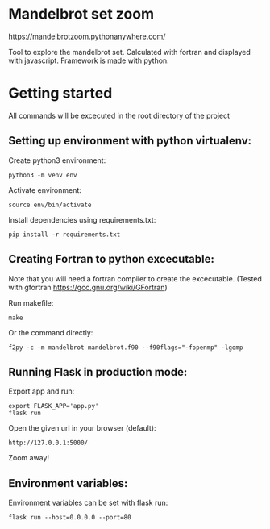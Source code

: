 # Mandelbrot set zoom

https://mandelbrotzoom.pythonanywhere.com/

Tool to explore the mandelbrot set. Calculated with fortran and displayed with javascript. Framework is made with python.

# Getting started
All commands will be excecuted in the root directory of the project
  
## Setting up environment with python virtualenv:

Create python3 environment:

    python3 -m venv env

Activate environment:

    source env/bin/activate

Install dependencies using requirements.txt:

    pip install -r requirements.txt

## Creating Fortran to python excecutable:

Note that you will need a fortran compiler to create the excecutable.
(Tested with gfortran https://gcc.gnu.org/wiki/GFortran)

Run makefile:
  
  `make`
  
Or the command directly:

  `f2py -c -m mandelbrot mandelbrot.f90 --f90flags="-fopenmp" -lgomp`
    
## Running Flask in production mode: 

Export app and run:

    export FLASK_APP='app.py'
    flask run

Open the given url in your browser (default):

    http://127.0.0.1:5000/
    
Zoom away!

## Environment variables:

Environment variables can be set with flask run:

    flask run --host=0.0.0.0 --port=80

